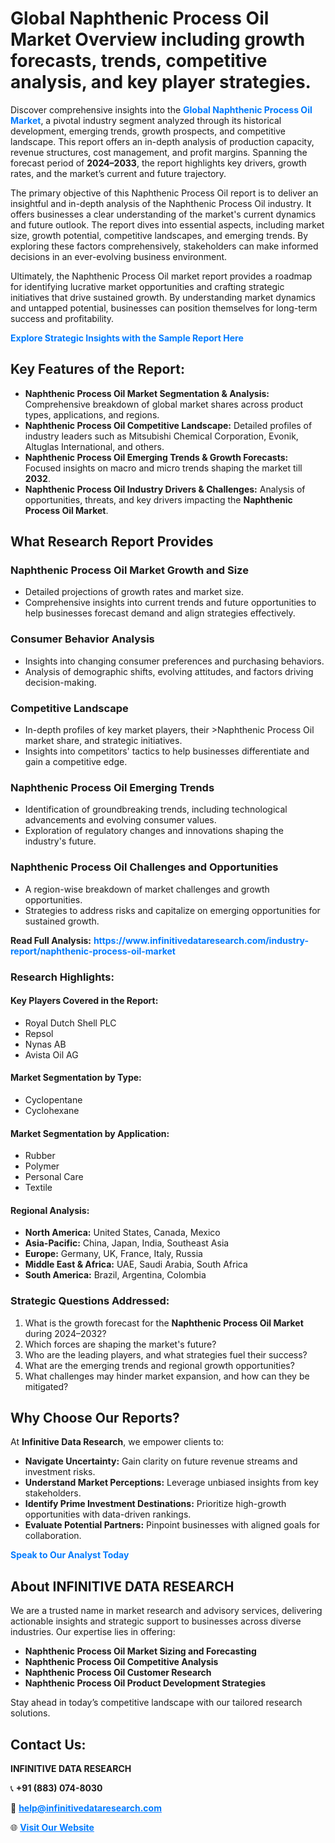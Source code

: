 <h1>Global Naphthenic Process Oil Market Overview including growth forecasts, trends, competitive analysis, and key player strategies.</h1>
<p>
Discover comprehensive insights into the 
<a href="https://www.infinitivedataresearch.com/industry-report/naphthenic-process-oil-market" rel="dofollow" style="color: #007BFF; text-decoration: none;"><strong>Global Naphthenic Process Oil Market</strong></a>, a pivotal industry segment analyzed through its historical development, emerging trends, growth prospects, and competitive landscape. This report offers an in-depth analysis of production capacity, revenue structures, cost management, and profit margins. Spanning the forecast period of <strong>2024–2033</strong>, the report highlights key drivers, growth rates, and the market’s current and future trajectory.
</p>
<p>
The primary objective of this Naphthenic Process Oil report is to deliver an insightful and in-depth analysis of the Naphthenic Process Oil industry. It offers businesses a clear understanding of the market's current dynamics and future outlook. The report dives into essential aspects, including market size, growth potential, competitive landscapes, and emerging trends. By exploring these factors comprehensively, stakeholders can make informed decisions in an ever-evolving business environment.
</p>
<p>
Ultimately, the Naphthenic Process Oil market report provides a roadmap for identifying lucrative market opportunities and crafting strategic initiatives that drive sustained growth. By understanding market dynamics and untapped potential, businesses can position themselves for long-term success and profitability.
</p>
<p>
<a href="https://www.infinitivedataresearch.com/request-sample/reportId=105636" style="color: #007BFF; text-decoration: none;"><strong>Explore Strategic Insights with the Sample Report Here</strong></a>
</p>

<h2>Key Features of the Report:</h2>
<ul>
<li><strong>Naphthenic Process Oil Market Segmentation & Analysis:</strong> Comprehensive breakdown of global market shares across product types, applications, and regions.</li>
<li><strong>Naphthenic Process Oil Competitive Landscape:</strong> Detailed profiles of industry leaders such as Mitsubishi Chemical Corporation, Evonik, Altuglas International, and others.</li>
<li><strong>Naphthenic Process Oil Emerging Trends & Growth Forecasts:</strong> Focused insights on macro and micro trends shaping the market till <strong>2032</strong>.</li>
<li><strong>Naphthenic Process Oil Industry Drivers & Challenges:</strong> Analysis of opportunities, threats, and key drivers impacting the <strong>Naphthenic Process Oil Market</strong>.</li>
</ul>

<h2>What Research Report Provides</h2>
<h3>Naphthenic Process Oil Market Growth and Size</h3>
<ul>
<li>Detailed projections of growth rates and market size.</li>
<li>Comprehensive insights into current trends and future opportunities to help businesses forecast demand and align strategies effectively.</li>
</ul>

<h3>Consumer Behavior Analysis</h3>
<ul>
<li>Insights into changing consumer preferences and purchasing behaviors.</li>
<li>Analysis of demographic shifts, evolving attitudes, and factors driving decision-making.</li>
</ul>

<h3>Competitive Landscape</h3>
<ul>
<li>In-depth profiles of key market players, their >Naphthenic Process Oil market share, and strategic initiatives.</li>
<li>Insights into competitors' tactics to help businesses differentiate and gain a competitive edge.</li>
</ul>

<h3>Naphthenic Process Oil Emerging Trends</h3>
<ul>
<li>Identification of groundbreaking trends, including technological advancements and evolving consumer values.</li>
<li>Exploration of regulatory changes and innovations shaping the industry's future.</li>
</ul>

<h3>Naphthenic Process Oil Challenges and Opportunities</h3>
<ul>
<li>A region-wise breakdown of market challenges and growth opportunities.</li>
<li>Strategies to address risks and capitalize on emerging opportunities for sustained growth.</li>
</ul>
<p><strong>Read Full Analysis:</strong> <a href="https://www.infinitivedataresearch.com/industry-report/naphthenic-process-oil-market" rel="dofollow" style="color: #007BFF; text-decoration: none;"><strong>https://www.infinitivedataresearch.com/industry-report/naphthenic-process-oil-market</strong></a></p>
<h3>Research Highlights:</h3>
<h4>Key Players Covered in the Report:</h4>
<ul><li>Royal Dutch Shell PLC</li><li>Repsol</li><li>Nynas AB</li><li>Avista Oil AG</li></ul>
<h4>Market Segmentation by Type:</h4>
<ul><li>Cyclopentane</li><li>Cyclohexane</li></ul>
<h4>Market Segmentation by Application:</h4>
<ul><li>Rubber</li><li>Polymer</li><li>Personal Care</li><li>Textile</li></ul>

<h4>Regional Analysis:</h4>
<ul>
<li><strong>North America:</strong> United States, Canada, Mexico</li>
<li><strong>Asia-Pacific:</strong> China, Japan, India, Southeast Asia</li>
<li><strong>Europe:</strong> Germany, UK, France, Italy, Russia</li>
<li><strong>Middle East & Africa:</strong> UAE, Saudi Arabia, South Africa</li>
<li><strong>South America:</strong> Brazil, Argentina, Colombia</li>
</ul>

<h3>Strategic Questions Addressed:</h3>
<ol>
<li>What is the growth forecast for the <strong>Naphthenic Process Oil Market</strong> during 2024–2032?</li>
<li>Which forces are shaping the market's future?</li>
<li>Who are the leading players, and what strategies fuel their success?</li>
<li>What are the emerging trends and regional growth opportunities?</li>
<li>What challenges may hinder market expansion, and how can they be mitigated?</li>
</ol>

<h2>Why Choose Our Reports?</h2>
<p>At <strong>Infinitive Data Research</strong>, we empower clients to:</p>
<ul>
<li><strong>Navigate Uncertainty:</strong> Gain clarity on future revenue streams and investment risks.</li>
<li><strong>Understand Market Perceptions:</strong> Leverage unbiased insights from key stakeholders.</li>
<li><strong>Identify Prime Investment Destinations:</strong> Prioritize high-growth opportunities with data-driven rankings.</li>
<li><strong>Evaluate Potential Partners:</strong> Pinpoint businesses with aligned goals for collaboration.</li>
</ul>
<p><a href="https://www.infinitivedataresearch.com/industry-report/naphthenic-process-oil-market" rel="dofollow" style="color: #007BFF; text-decoration: none;"><strong>Speak to Our Analyst Today</strong></a></p>

<h2>About INFINITIVE DATA RESEARCH</h2>
<p>We are a trusted name in market research and advisory services, delivering actionable insights and strategic support to businesses across diverse industries. Our expertise lies in offering:</p>
<ul>
<li><strong>Naphthenic Process Oil Market Sizing and Forecasting</strong></li>
<li><strong>Naphthenic Process Oil Competitive Analysis</strong></li>
<li><strong>Naphthenic Process Oil Customer Research</strong></li>
<li><strong>Naphthenic Process Oil Product Development Strategies</strong></li>
</ul>
<p>Stay ahead in today’s competitive landscape with our tailored research solutions.</p>

<h2>Contact Us:</h2>
<p><strong>INFINITIVE DATA RESEARCH</strong></p>
<p>📞 <strong>+91 (883) 074-8030</strong></p>
<p>📧 <strong><a href="mailto:help@infinitivedataresearch.com" style="color: #007BFF;">help@infinitivedataresearch.com</a></strong></p>
<p>🌐 <strong><a href="https://www.infinitivedataresearch.com" rel="dofollow" style="color: #007BFF;">Visit Our Website</a></strong></p>